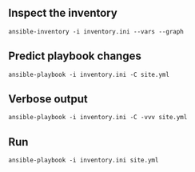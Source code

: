 ## Inspect the inventory

    ansible-inventory -i inventory.ini --vars --graph

## Predict playbook changes

    ansible-playbook -i inventory.ini -C site.yml

## Verbose output

    ansible-playbook -i inventory.ini -C -vvv site.yml

## Run

    ansible-playbook -i inventory.ini site.yml
